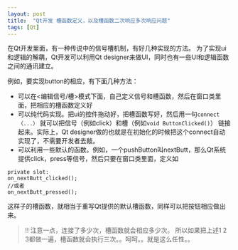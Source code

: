 ```yaml
---
layout: post
title:  "Qt开发 槽函数定义，以及槽函数二次响应多次响应问题"
tags: [Qt]
---
```


在Qt开发里面，有一种传说中的信号槽机制，有好几种实现的方法。
为了实现ui和逻辑的解耦，Qt开发可以利用Qt designer来做UI，同时也有一些UI和逻辑函数之间的通讯建立。

例如，要实现button的相应，有下面几种方法：

* 可以在<编辑信号/槽>模式下面，自己定义信号和槽函数，然后在窗口类里面，把相应的槽函数定义好
* 可以纯代码实现。把ui的控件拖动好，把槽函数写好，然后用一句`connect（...）`
就可以把信号（例如click）和槽（例如`void ButtonClicked()`） 链接起来。实际上，Qt designer做的也就是在初始化的时候把这个connect自动实现了，不需要开发者去敲。
* 可以利用一些默认的函数。例如，一个pushButton叫nextButt，那么Qt系统提供click，press等信号，然后只要在窗口类里面，定义如

```
private slot:
on_nextButt_clicked();
//或者
on_nextButt_pressed();
```
这样子的槽函数，就相当于重写Qt提供的默认槽函数，同样可以把按钮相应做出来。

>!! 注意一点，连接了多少次，槽函数就会相应多少次。
所以如果把上述1 2 3都做一遍，槽函数就会执行三次。。呵呵。。就是这么任性。。